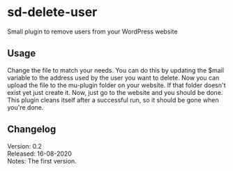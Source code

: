 # sd-delete-user
Small plugin to remove users from your WordPress website

## Usage
Change the file to match your needs. You can do this by updating the $mail variable to the address used by the user you want to delete. Now you can upload the file to the mu-plugin folder on your website. If that folder doesn't exist yet just create it. Now, just go to the website and you should be done. This plugin cleans itself after a successful run, so it should be gone when you're done.

## Changelog
Version: 0.2  
Released: 16-08-2020  
Notes: The first version.

